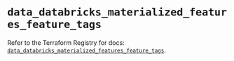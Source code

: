 # `data_databricks_materialized_features_feature_tags`

Refer to the Terraform Registry for docs: [`data_databricks_materialized_features_feature_tags`](https://registry.terraform.io/providers/databricks/databricks/1.87.1/docs/data-sources/materialized_features_feature_tags).
